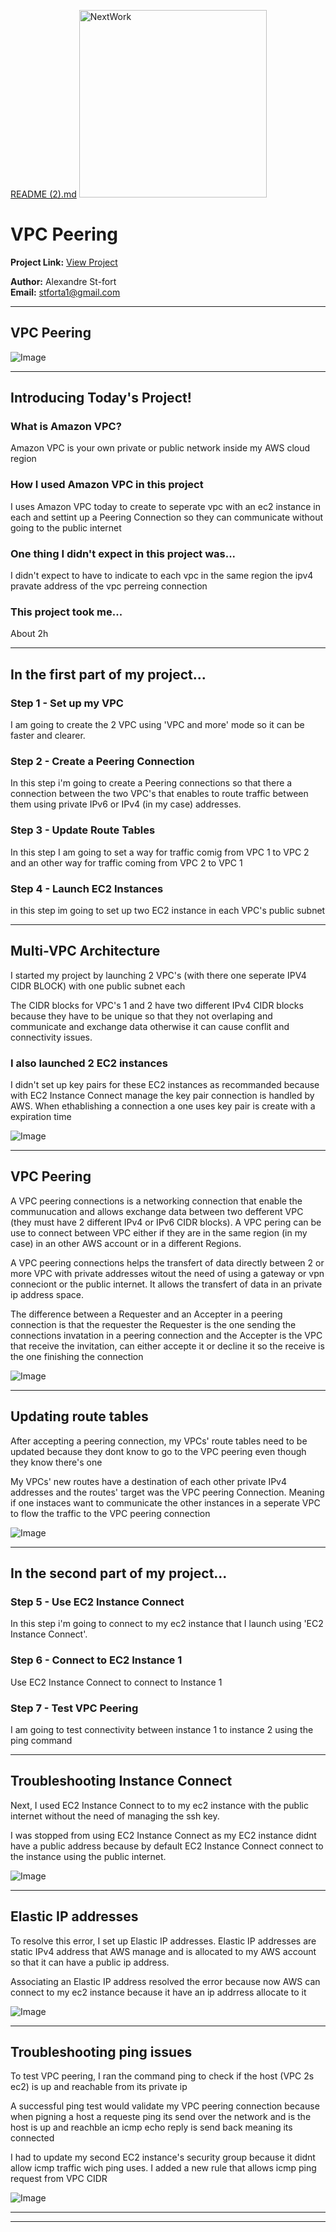 
[README (2).md](https://github.com/user-attachments/files/21743428/README.2.md)
<img src="https://cdn.prod.website-files.com/677c400686e724409a5a7409/6790ad949cf622dc8dcd9fe4_nextwork-logo-leather.svg" alt="NextWork" width="300" />

# VPC Peering

**Project Link:** [View Project](http://learn.nextwork.org/projects/aws-networks-peering)

**Author:** Alexandre St-fort  
**Email:** stforta1@gmail.com

---

## VPC Peering

![Image](http://learn.nextwork.org/thrilled_silver_playful_raspberry/uploads/aws-networks-peering_88727bef)

---

## Introducing Today's Project!

### What is Amazon VPC?

Amazon VPC is your own private or public network inside my AWS cloud region

### How I used Amazon VPC in this project

I uses Amazon VPC today to create to seperate vpc with an ec2 instance in each and settint up a Peering Connection so they can communicate without going to the public internet

### One thing I didn't expect in this project was...

I didn't expect to have to indicate to each vpc in the same region the ipv4 pravate address of the vpc perreing connection

### This project took me...

About 2h

---

## In the first part of my project...

### Step 1 - Set up my VPC

I am going to create the 2 VPC using 'VPC and more' mode so it can be faster and clearer.

### Step 2 - Create a Peering Connection

In this step i'm going to create a Peering connections so that there a connection between the two VPC's that enables to route traffic between them using private IPv6 or IPv4 (in my case) addresses.

### Step 3 - Update Route Tables

In this step I am going to set a way for traffic comig from VPC 1 to VPC 2 and an other way for traffic coming from VPC 2 to VPC 1

### Step 4 - Launch EC2 Instances

in this step im going to set up two EC2 instance in each VPC's public subnet

---

## Multi-VPC Architecture

I started my project by launching 2 VPC's (with there one seperate IPV4 CIDR BLOCK) with one public subnet each 

The CIDR blocks for VPC's 1 and 2 have two different IPv4 CIDR blocks because they have to be unique so that they not overlaping and communicate and exchange data otherwise it can cause conflit and connectivity issues.

### I also launched 2 EC2 instances

I didn't set up key pairs for these EC2 instances as recommanded because with EC2 Instance Connect manage the key pair connection is handled by AWS. When ethablishing a connection a one uses key pair is create with a expiration time

![Image](http://learn.nextwork.org/thrilled_silver_playful_raspberry/uploads/aws-networks-peering_11111111)

---

## VPC Peering

A VPC peering connections is a networking connection that enable the communucation and allows exchange data between two defferent VPC (they must have 2 different IPv4 or IPv6 CIDR blocks). A VPC pering can be use to connect between VPC either if they are in the same region (in my case) in an other AWS account or in a different Regions.

A VPC peering connections helps the transfert of data directly between 2 or more VPC with private addresses witout the need of using a gateway or vpn conneciont or the public internet. It allows the transfert of data in an private ip address space.

The difference between a Requester and an Accepter in a peering connection is that the requester the Requester is the one sending the connections invatation in a peering connection and the Accepter is the VPC that receive the invitation, can either accepte it or decline it so the receive is the one finishing the connection

![Image](http://learn.nextwork.org/thrilled_silver_playful_raspberry/uploads/aws-networks-peering_1cbb1b88)

---

## Updating route tables

After accepting a peering connection, my VPCs' route tables need to be updated because they dont know to go to the VPC peering even though they know there's one

My VPCs' new routes have a destination of each other private IPv4 addresses and the routes' target was the VPC peering Connection. Meaning if one instaces want to communicate the other instances in a seperate VPC to flow the traffic to the VPC peering connection

![Image](http://learn.nextwork.org/thrilled_silver_playful_raspberry/uploads/aws-networks-peering_4a9e8014)

---

## In the second part of my project...

### Step 5 - Use EC2 Instance Connect

In this step i'm going to connect to my ec2 instance that I launch using 'EC2 Instance Connect'.

### Step 6 - Connect to EC2 Instance 1

Use EC2 Instance Connect to connect to Instance 1

### Step 7 - Test VPC Peering

I am going to test connectivity between instance 1 to instance 2 using the ping command

---

## Troubleshooting Instance Connect

Next, I used EC2 Instance Connect to to my ec2 instance with the public internet without the need of managing the ssh key.

I was stopped from using EC2 Instance Connect as my EC2 instance didnt have a public address because by default EC2 Instance Connect connect to the instance using the public internet. 

![Image](http://learn.nextwork.org/thrilled_silver_playful_raspberry/uploads/aws-networks-peering_7685490c)

---

## Elastic IP addresses

To resolve this error, I set up Elastic IP addresses. Elastic IP addresses are static IPv4 address that AWS manage and is allocated to my AWS account so that it can have a public ip address.

Associating an Elastic IP address resolved the error because now AWS can connect to my ec2 instance because it have an ip addrress allocate to it

![Image](http://learn.nextwork.org/thrilled_silver_playful_raspberry/uploads/aws-networks-peering_45663498)

---

## Troubleshooting ping issues

To test VPC peering, I ran the command ping to check if the host (VPC 2s ec2) is up and reachable from its private ip

A successful ping test would validate my VPC peering connection because when pigning a host a requeste ping its send over the network and is the host is up and reachble an icmp echo reply is send back meaning its connected 

I had to update my second EC2 instance's security group because it didnt allow icmp traffic wich ping uses. I added a new rule that allows icmp ping request from VPC CIDR

![Image](http://learn.nextwork.org/thrilled_silver_playful_raspberry/uploads/aws-networks-peering_7a29d352)

---

---
